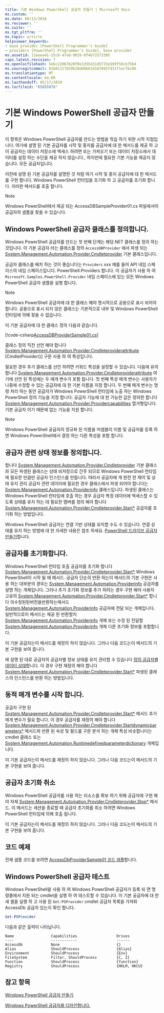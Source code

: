 ```yaml
---
title: 기본 Windows PowerShell 공급자 만들기 | Microsoft Docs
ms.custom: ''
ms.date: 09/13/2016
ms.reviewer: ''
ms.suite: ''
ms.tgt_pltfrm: ''
ms.topic: article
helpviewer_keywords:
- base provider [PowerShell Programmer's Guide]
- providers [PowerShell Programmer's Guide], base provider
ms.assetid: 11eeea41-15c8-47ad-9016-0f4b72573305
caps.latest.revision: 7
ms.openlocfilehash: 5ebc22067b20f0e1d35d31d5f33e599f50cb7564
ms.sourcegitcommit: 01b81317029b28dd9b61d167045fd31f1ec7bc06
ms.translationtype: MT
ms.contentlocale: ko-KR
ms.lasthandoff: 05/17/2019
ms.locfileid: "65855076"
---
```

# <a name="creating-a-basic-windows-powershell-provider"></a>기본 Windows PowerShell 공급자 만들기

이 항목은 Windows PowerShell 공급자를 만드는 방법을 학습 하기 위한 시작 지점입니다. 여기에 설명 된 기본 공급자를 시작 및 중지를 공급자에 대 한 메서드를 제공 하 고이 공급자는 데이터 저장소에 액세스 하려면 또는 가져오기 또는 데이터 저장소에서 데이터를 설정 하는 수단을 제공 하지 않습니다., 하지만에 필요한 기본 기능을 제공지 않습니다. 모든 공급자입니다.

이전에 설명 된 기본 공급자를 설명한 것 처럼 여기 시작 및 중지 공급자에 대 한 메서드를 구현 합니다. Windows PowerShell 런타임을 초기화 하 고 공급자를 초기화 합니다. 이러한 메서드를 호출 합니다.

> [!NOTE]
> Windows PowerShell에서 제공 되는 AccessDBSampleProvider01.cs 파일에서이 공급자의 샘플을 찾을 수 있습니다.

## <a name="defining-the-windows-powershell-provider-class"></a>Windows PowerShell 공급자 클래스를 정의합니다.

Windows PowerShell 공급자를 만드는 첫 번째 단계는 해당.NET 클래스를 정의 하는 것입니다. 이 기본 공급자 라는 클래스를 정의 `AccessDBProvider` 에서 파생 되는 [System.Management.Automation.Provider.Cmdletprovider](/dotnet/api/System.Management.Automation.Provider.CmdletProvider) 기본 클래스입니다.

공급자 클래스를 배치 하는 것이 좋습니다는 `Providers` xxx 예를 들어 API 네임 스페이스의 네임 스페이스입니다. PowerShell.Providers 합니다. 이 공급자가 사용 하 여 `Microsoft.Samples.PowerShell.Provider` 네임 스페이스에 있는 모든 Windows PowerShell 공급자 샘플을 실행 합니다.

> [!NOTE]
> Windows PowerShell 공급자에 대 한 클래스 해야 명시적으로 공용으로 표시 되어야 합니다. 공용으로 표시 되지 않은 클래스는 기본적으로 내부 및 Windows PowerShell 런타임에 의해 찾을 수 없습니다.

이 기본 공급자에 대 한 클래스 정의 다음과 같습니다.

[!code-csharp[AccessDBProviderSample01.cs](../../powershell-sdk-samples/SDK-2.0/csharp/AccessDBProviderSample01/AccessDBProviderSample01.cs#L23-L24 "AccessDBProviderSample01.cs")]

클래스 정의 직전 선언 해야 합니다 [System.Management.Automation.Provider.Cmdletproviderattribute](/dotnet/api/System.Management.Automation.Provider.CmdletProviderAttribute) [CmdletProvider()] 구문 사용 하 여 특성입니다.

필요한 경우 추가 클래스를 선언 하려면 키워드 특성을 설정할 수 있습니다. 다음에 유의 합니다 [System.Management.Automation.Provider.Cmdletproviderattribute](/dotnet/api/System.Management.Automation.Provider.CmdletProviderAttribute) 여기에 선언 된 특성에는 두 매개 변수가 포함 됩니다. 첫 번째 특성 매개 변수는 사용자가 나중에 수정할 수 있는 공급자에 대 한 기본 이름을 지정 합니다. 두 번째 매개 변수는 명령 처리 하는 동안 공급자가 Windows PowerShell 런타임에 노출 하는 Windows PowerShell 정의 기능을 지정 합니다. 공급자 기능에 대 한 가능한 값은 정의한 합니다 [System.Management.Automation.Provider.Providercapabilities](/dotnet/api/System.Management.Automation.Provider.ProviderCapabilities) 열거형입니다. 기본 공급자 이기 때문에 없는 기능을 지원 합니다.

> [!NOTE]
> Windows PowerShell 공급자의 정규화 된 이름을 어셈블리 이름 및 공급자를 등록 하면 Windows PowerShell에서 결정 하는 다른 특성을 포함 합니다.

## <a name="defining-provider-specific-state-information"></a>공급자 관련 상태 정보를 정의합니다.

합니다 [System.Management.Automation.Provider.Cmdletprovider](/dotnet/api/System.Management.Automation.Provider.CmdletProvider) 기본 클래스와 모든 파생된 클래스는 상태 비저장으로 간주 되므로 Windows PowerShell 런타임에 필요한 만큼만 공급자 인스턴스를 만듭니다. 따라서 공급자에 게 완전 한 제어 및 상태 유지 관리 공급자 관련 데이터에 필요한 경우 클래스에서 파생 되어야 합니다는 [System.Management.Automation.Providerinfo](/dotnet/api/System.Management.Automation.ProviderInfo) 클래스입니다. 파생된 클래스는 Windows PowerShell 런타임에 호출 하는 경우 공급자 특정 데이터에 액세스할 수 있도록 상태를 유지 하는 데 필요한 멤버를 정의 해야 합니다 [System.Management.Automation.Provider.Cmdletprovider.Start*](/dotnet/api/System.Management.Automation.Provider.CmdletProvider.Start) 공급자를 초기화 하는 방법입니다.

Windows PowerShell 공급자는 연결 기반 상태를 유지할 수도 수 있습니다. 연결 상태를 유지 하는 방법에 대 한 자세한 내용은 참조 하세요. [PowerShell 드라이브 공급자 만들기](./creating-a-windows-powershell-drive-provider.md)합니다.

## <a name="initializing-the-provider"></a>공급자를 초기화합니다.

Windows PowerShell 런타임 호출 공급자를 초기화 합니다 [System.Management.Automation.Provider.Cmdletprovider.Start*](/dotnet/api/System.Management.Automation.Provider.CmdletProvider.Start) Windows PowerShell이 시작 될 때 메서드. 공급자 단순히 반환 하는이 메서드의 기본 구현은 사용 하는 대부분의 경우는 [System.Management.Automation.Providerinfo](/dotnet/api/System.Management.Automation.ProviderInfo) 공급자를 설명 하는 개체입니다. 그러나 추가 초기화 정보를 추가 하려는 경우 구현 해야 사용자 고유의 [System.Management.Automation.Provider.Cmdletprovider.Start*](/dotnet/api/System.Management.Automation.Provider.CmdletProvider.Start) 합니다 의수정된된버전을반환하는메서드[ System.Management.Automation.Providerinfo](/dotnet/api/System.Management.Automation.ProviderInfo) 공급자에 전달 되는 개체입니다. 일반적으로이 메서드는 제공 된 반환할지 [System.Management.Automation.Providerinfo](/dotnet/api/System.Management.Automation.ProviderInfo) 개체 또는 수정 된 전달할 [System.Management.Automation.Providerinfo](/dotnet/api/System.Management.Automation.ProviderInfo) 개체 다른 초기화 정보를 포함합니다.

이 기본 공급자는이 메서드를 재정의 하지 않습니다. 그러나 다음 코드는이 메서드의 기본 구현을 보여 줍니다.

<!-- TODO!!!: review snippet reference  [!CODE [Msh_samplesaccessdbprov01#accessdbprov01ProviderStart](Msh_samplesaccessdbprov01#accessdbprov01ProviderStart)]  -->

에 설명 된 대로 공급자의 공급자별 정보 상태를 유지 관리할 수 있습니다 [정의 공급자별 데이터 상태](#defining-provider-specific-state-information)합니다. 이 경우 구현 재정의 해야 합니다 [System.Management.Automation.Provider.Cmdletprovider.Start*](/dotnet/api/System.Management.Automation.Provider.CmdletProvider.Start) 파생된 클래스의 인스턴스를 반환 하는 방법입니다.

## <a name="start-dynamic-parameters"></a>동적 매개 변수를 시작 합니다.

공급자 구현 된 [System.Management.Automation.Provider.Cmdletprovider.Start*](/dotnet/api/System.Management.Automation.Provider.CmdletProvider.Start) 메서드 추가 매개 변수가 필요 합니다. 이 경우 공급자를 재정의 해야 합니다 [System.Management.Automation.Provider.Cmdletprovider.Startdynamicparameters*](/dotnet/api/System.Management.Automation.Provider.CmdletProvider.StartDynamicParameters) 메서드와 반환 된 속성 및 필드를 구문 분석 하는 개체 특성 비슷합니다는 cmdlet 클래스 또는 [System.Management.Automation.Runtimedefinedparameterdictionary](/dotnet/api/System.Management.Automation.RuntimeDefinedParameterDictionary) 개체입니다.

이 기본 공급자는이 메서드를 재정의 하지 않습니다. 그러나 다음 코드는이 메서드의 기본 구현을 보여 줍니다.

<!-- TODO!!!: review snippet reference  [!CODE [Msh_samplesaccessdbprov01#accessdbprov01ProviderDynamicParameters](Msh_samplesaccessdbprov01#accessdbprov01ProviderDynamicParameters)]  -->

## <a name="uninitializing-the-provider"></a>공급자 초기화 취소

Windows PowerShell 공급자를 사용 하는 리소스를 확보 하기 위해 공급자에 구현 해야 자체 [System.Management.Automation.Provider.Cmdletprovider.Stop*](/dotnet/api/System.Management.Automation.Provider.CmdletProvider.Stop) 메서드. 이 메서드는 세션을 종료할 때 공급자 초기화를 취소 하려면 Windows PowerShell 런타임에 의해 호출 됩니다.

이 기본 공급자는이 메서드를 재정의 하지 않습니다. 그러나 다음 코드는이 메서드의 기본 구현을 보여 줍니다.

<!-- TODO!!!: review snippet reference  [!CODE [Msh_samplesaccessdbprov01#accessdbprov01ProviderStop](Msh_samplesaccessdbprov01#accessdbprov01ProviderStop)]  -->

## <a name="code-sample"></a>코드 예제

전체 샘플 코드를 보려면 [AccessDbProviderSample01 코드 샘플](./accessdbprovidersample01-code-sample.md)합니다.

## <a name="testing-the-windows-powershell-provider"></a>Windows PowerShell 공급자 테스트

Windows PowerShell을 사용 하 여 Windows PowerShell 공급자가 등록 되 면 명령줄에서 지원 되는 cmdlet을 실행 하 여 테스트할 수 있습니다. 이 기본 공급자에 대 한 새 셸을 실행 하 고 사용 된 `Get-PSProvider` cmdlet 공급자 목록을 가져와 AccessDb 공급자 있는지 확인 합니다.

```powershell
Get-PSProvider
```

다음과 같은 출력이 나타납니다.

```output
Name                 Capabilities                  Drives
----                 ------------                  ------
AccessDb             None                          {}
Alias                ShouldProcess                 {Alias}
Environment          ShouldProcess                 {Env}
FileSystem           Filter, ShouldProcess         {C, Z}
Function             ShouldProcess                 {function}
Registry             ShouldProcess                 {HKLM, HKCU}
```

## <a name="see-also"></a>참고 항목

[Windows PowerShell 공급자 만들기](./how-to-create-a-windows-powershell-provider.md)

[Windows PowerShell 공급자를 디자인합니다.](./designing-your-windows-powershell-provider.md)
